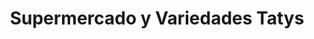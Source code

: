 ---
title: "Supermercado y Variedades Tatys"
url: /bogota-d-c/supermercado-y-variedades-tatys/
shop: Supermarkt
---